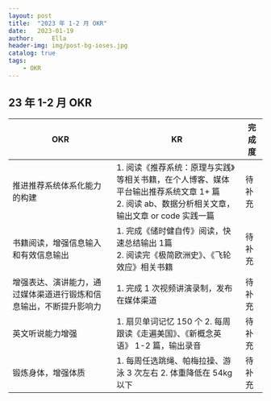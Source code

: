 ```yaml
---
layout: post
title:  "2023 年 1-2 月 OKR"
date:   2023-01-19
author:     Ella
header-img: img/post-bg-ioses.jpg
catalog: true
tags:
    - OKR
---
```



## 23 年 1-2 月 OKR 

| OKR | KR | 完成度 |
| ------ | ------ | ------ |
| 推进推荐系统体系化能力的构建 | 1. 阅读《推荐系统：原理与实践》等相关书籍，在个人博客、媒体平台输出推荐系统文章 1+ 篇 <br/>  2. 阅读 ab、数据分析相关文章，输出文章 or code 实践一篇 | 待补充 |
| 书籍阅读，增强信息输入和有效信息输出 | 1. 完成《储时健自传》阅读，快速总结输出 1篇<br/>  2. 阅读完《极简欧洲史》、《飞轮效应》相关书籍  | 待补充 |
| 增强表达、演讲能力，通过媒体渠道进行锻炼和信息输出，不断提升影响力 | 1. 完成 1 次视频讲演录制，发布在媒体渠道  | 待补充 |
| 英文听说能力增强 | 1. 扇贝单词记忆 150 个      2. 每周跟读《走遍美国》、《新概念英语》 1-2 篇，输出录音 | 待补充 |
| 锻炼身体，增强体质 | 1. 每周任选跳绳、帕梅拉操、游泳 3 次左右     2. 体重降低在 54kg 以下 | 待补充 |

